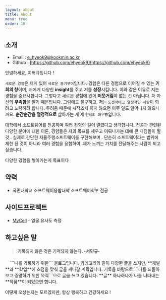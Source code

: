 ```yaml
---
layout: about
title: About
menu: true
order: 10
---
```


## 소개

- Email : <e_hyeok9@kookmin.ac.kr>
- Github : [https://github.com/ehyeok9](https://github.com/ehyeok9)

안녕하세요, 이혁규입니다 !

```새로운 경험```은 제게 있어 ```새로운 동기부여```입니다. 경험은 다른 경험으로 이어질 수 있는 **기회의 창**이며, 저에게 다양한 **insight**를 주고 저를 **성장**시킵니다. 이와 같은 이유로 저는 경험을 중요시합니다. 그렇다고 새로운 경험에 있어 **머뭇거림**이 없는 건 아닙니다. 저 자신의 **부족함**을 알기 때문입니다. 그럼에도 불구하고, 저는 ```도전적이고 열정적인 사람```이 되려고 노력하려 합니다. 두려움 때문에 시작조차 하지 않으면 아무 일도 일어나지 않으니까요. **순간순간을 열정적으로** 살아가는 게 제 ```인생의 좌우명```입니다.

대학에서 소프트웨어를 전공하며 여러 경험의 길이 열렸다고 생각합니다. 전공과 관련된 다양한 분야에 대한 이론, 경험들은 저의 목표를 세우고 이뤄나가는 데에  큰 디딤돌이 될 것 . 실제로 간단한 자율주행소프트웨어를 구현해보며  .
단순히 소프트웨어라는 범위에 제한 된 것이 아니라 여러 경험을 융합하여 .제가 느끼는 가치를 전달해주는 사람이 되고 싶습니다.

다양한 경험을 쌓아가는게 목표이다


## 약력

- 국민대학교 소프트웨어융합대학 소프트웨어학부 전공

## 사이드프로젝트

- [MyCell](https://github.com/ehyeok9/MyCell) - 얼굴 유사도 측정

## 하고싶은 말
<blockquote><h4>기록되지 않은 것은 기억되지 않는다.  -서민규-  </h4></blockquote>
&nbsp;&nbsp;&nbsp;&nbsp;```나를 기록하기 위한``` 블로그입니다. 카테고리와 같이 다양한 글을 쓰지만, **개발**과 **학업**에 초점을 맞춰 글을 써나갈 계획입니다. 기록을 바탕으로 ```나를 되돌아보고 증명하기 위한 목적```으로 글을 쓰고 있습니다. **글** 하나하나가 나를 나타내는 **작품**이 되었으면 합니다.

어떻게 오셨는지는 모르겠지만, 항상 행복하고 건강하세요 !

